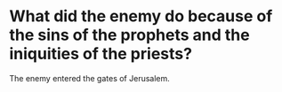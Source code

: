 # What did the enemy do because of the sins of the prophets and the iniquities of the priests?

The enemy entered the gates of Jerusalem.
